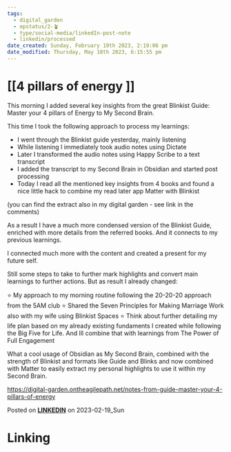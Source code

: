 ```yaml
---
tags:
  - digital_garden
  - epstatus/2-🪴
  - type/social-media/linkedIn-post-note
  - linkedin/processed
date_created: Sunday, February 19th 2023, 2:19:06 pm
date_modified: Thursday, May 18th 2023, 6:15:55 pm
---
```

# [[4 pillars of energy ]]
This morning I added several key insights from the great Blinkist Guide: Master your 4 pillars of Energy to My Second Brain.

This time I took the following approach to process my learnings:
+ I went through the Blinkist guide yesterday, mainly listening
+ While listening I immediately took audio notes using Dictate 
+ Later I transformed the audio notes using Happy Scribe to a text transcript
+ I added the transcript to my Second Brain in Obsidian and started post processing
+ Today I read all the mentioned key insights from 4 books and found a nice little hack to combine my read later app Matter with Blinkist

(you can find the extract also in my digital garden - see link in the comments)

As a result I have a much more condensed version of the Blinkist Guide, enriched with more details from the referred books. And it connects to my previous learnings.

I connected much more with the content and created a present for my future self. 

Still some steps to take to further mark highlights and convert main learnings to further actions. But as result I already changed:

⭐ My approach to my morning routine following the 20-20-20 approach from the 5AM club
⭐ Shared the Seven Principles for Making Marriage Work also with my wife using Blinkist Spaces
⭐ Think about further detailing my life plan based on my already existing fundaments I created while following the Big Five for Life. And Ill combine that with learnings from The Power of Full Engagement

What a cool usage of Obsidian as My Second Brain, combined with the strength of Blinkist and formats like Guide and Blinks and now combined with Matter to easily extract my personal highlights to use it within my Second Brain.

https://digital-garden.ontheagilepath.net/notes-from-guide-master-your-4-pillars-of-energy


Posted on **[LINKEDIN](https://www.linkedin.com/posts/sebastiankamilli_secondbrain-obsidian-learning-activity-7033067842983849984-cjeS?utm_source=share&utm_medium=member_desktop)** on 2023-02-19_Sun
# Linking